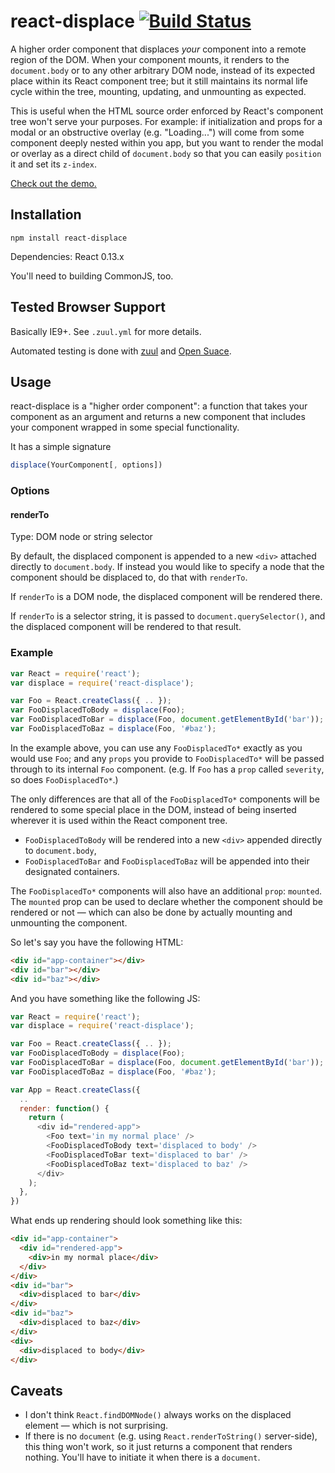 # react-displace [![Build Status](https://travis-ci.org/davidtheclark/react-displace.svg?branch=zuul-testing)](https://travis-ci.org/davidtheclark/react-displace)

A higher order component that displaces *your* component into a remote region of the DOM. When your component mounts, it renders to the `document.body` or to any other arbitrary DOM node, instead of its expected place within its React component tree; but it still maintains its normal life cycle within the tree, mounting, updating, and unmounting as expected.

This is useful when the HTML source order enforced by React's component tree won't serve your purposes. For example: if initialization and props for a modal or an obstructive overlay (e.g. "Loading...") will come from some component deeply nested within you app, but you want to render the modal or overlay as a direct child of `document.body` so that you can easily `position` it and set its `z-index`.

[Check out the demo.](http://davidtheclark.github.io/react-displace/demo/)

## Installation

```
npm install react-displace
```

Dependencies: React 0.13.x

You'll need to building CommonJS, too.

## Tested Browser Support

Basically IE9+. See `.zuul.yml` for more details.

Automated testing is done with [zuul](https://github.com/defunctzombie/zuul) and [Open Suace](https://saucelabs.com/opensauce/).

## Usage

react-displace is a "higher order component": a function that takes your component as an argument and returns a new component that includes your component wrapped in some special functionality.

It has a simple signature

```js
displace(YourComponent[, options])
```

### Options

#### renderTo

Type: DOM node or string selector

By default, the displaced component is appended to a new `<div>` attached directly to `document.body`. If instead you would like to specify a node that the component should be displaced to, do that with `renderTo`.

If `renderTo` is a DOM node, the displaced component will be rendered there.

If `renderTo` is a selector string, it is passed to `document.querySelector()`, and the displaced component will be rendered to that result.

### Example

```js
var React = require('react');
var displace = require('react-displace');

var Foo = React.createClass({ .. });
var FooDisplacedToBody = displace(Foo);
var FooDisplacedToBar = displace(Foo, document.getElementById('bar'));
var FooDisplacedToBaz = displace(Foo, '#baz');
```

In the example above, you can use any `FooDisplacedTo*` exactly as you would use `Foo`; and any `props` you provide to `FooDisplacedTo*` will be passed through to its internal `Foo` component. (e.g. If `Foo` has a `prop` called `severity`, so does `FooDisplacedTo*`.)

The only differences are that all of the `FooDisplacedTo*` components will be rendered to some special place in the DOM, instead of being inserted wherever it is used within the React component tree.
- `FooDisplacedToBody` will be rendered into a new `<div>` appended directly to `document.body`,
- `FooDisplacedToBar` and `FooDisplacedToBaz` will be appended into their designated containers.

The `FooDisplacedTo*` components will also have an additional `prop`: `mounted`. The `mounted` prop can be used to declare whether the component should be rendered or not — which can also be done by actually mounting and unmounting the component.

So let's say you have the following HTML:

```html
<div id="app-container"></div>
<div id="bar"></div>
<div id="baz"></div>
```

And you have something like the following JS:

```js
var React = require('react');
var displace = require('react-displace');

var Foo = React.createClass({ .. });
var FooDisplacedToBody = displace(Foo);
var FooDisplacedToBar = displace(Foo, document.getElementById('bar'));
var FooDisplacedToBaz = displace(Foo, '#baz');

var App = React.createClass({
  ..
  render: function() {
    return (
      <div id="rendered-app">
        <Foo text='in my normal place' />
        <FooDisplacedToBody text='displaced to body' />
        <FooDisplacedToBar text='displaced to bar' />
        <FooDisplacedToBaz text='displaced to baz' />
      </div>
    );
  },
})
```

What ends up rendering should look something like this:

```html
<div id="app-container">
  <div id="rendered-app">
    <div>in my normal place</div>
  </div>
</div>
<div id="bar">
  <div>displaced to bar</div>
</div>
<div id="baz">
  <div>displaced to baz</div>
</div>
<div>
  <div>displaced to body</div>
</div>
```

## Caveats

- I don't think `React.findDOMNode()` always works on the displaced element — which is not surprising.
- If there is no `document` (e.g. using `React.renderToString()` server-side), this thing won't work,
  so it just returns a component that renders nothing. You'll have to initiate it when there is a `document`.
